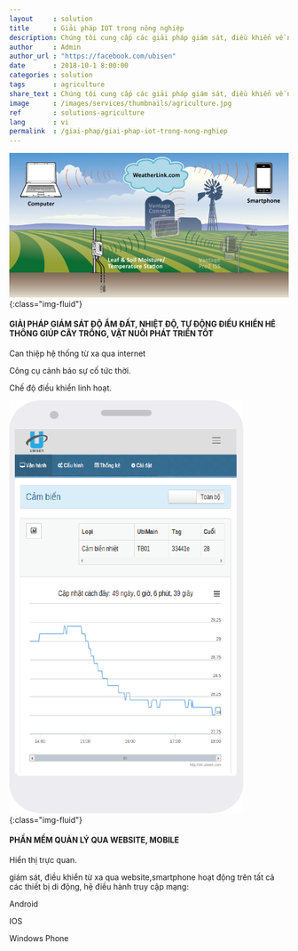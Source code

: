 ```yaml
---
layout     : solution
title      : Giải pháp IOT trong nông nghiệp
description: Chúng tôi cung cấp các giải pháp giám sát, điều khiển về nuôi trồng thủy sản, chăn nuôi, trồng trọt. Chế độ điều khiển cập nhật linh hoạt qua. Can thiệp hệ thống từ xa qua internet. Công cụ cảnh báo sự cố tức thời. 
author     : Admin
author_url : "https://facebook.com/ubisen"
date       : 2018-10-1 8:00:00
categories : solution
tags       : agriculture
share_text : Chúng tôi cung cấp các giải pháp giám sát, điều khiển về nuôi trồng thủy sản, chăn nuôi, trồng trọt. Chế độ điều khiển cập nhật linh hoạt qua ...
image      : /images/services/thumbnails/agriculture.jpg
ref        : solutions-agriculture
lang       : vi
permalink  : /giai-phap/giai-phap-iot-trong-nong-nghiep
---
```


![energy-management](/images/services/agriculture.jpg){:class="img-fluid"}

#### GIẢI PHÁP GIÁM SÁT ĐỘ ẨM ĐẤT, NHIỆT ĐỘ, TỰ ĐỘNG ĐIỀU KHIỂN HÊ THỐNG GIÚP CÂY TRỒNG, VẬT NUÔI PHÁT TRIỂN TỐT

Can thiệp hệ thống từ xa qua internet

Công cụ cảnh báo sự cố tức thời.

Chế độ điều khiển linh hoạt.


![energy-management](/images/services/sht-3.png){:class="img-fluid"}

#### PHẦN MỀM QUẢN LÝ QUA WEBSITE, MOBILE
Hiển thị trực quan.

giám sát, điều khiển từ xa qua website,smartphone hoạt động trên tất cả các thiết bị di động, hệ điều hành truy cập mạng:

Android

IOS

Windows Phone